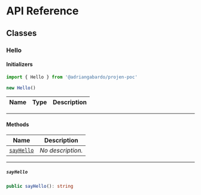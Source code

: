 # API Reference <a name="API Reference" id="api-reference"></a>



## Classes <a name="Classes" id="Classes"></a>

### Hello <a name="Hello" id="@adriangabardo/projen-poc.Hello"></a>

#### Initializers <a name="Initializers" id="@adriangabardo/projen-poc.Hello.Initializer"></a>

```typescript
import { Hello } from '@adriangabardo/projen-poc'

new Hello()
```

| **Name** | **Type** | **Description** |
| --- | --- | --- |

---

#### Methods <a name="Methods" id="Methods"></a>

| **Name** | **Description** |
| --- | --- |
| <code><a href="#@adriangabardo/projen-poc.Hello.sayHello">sayHello</a></code> | *No description.* |

---

##### `sayHello` <a name="sayHello" id="@adriangabardo/projen-poc.Hello.sayHello"></a>

```typescript
public sayHello(): string
```





